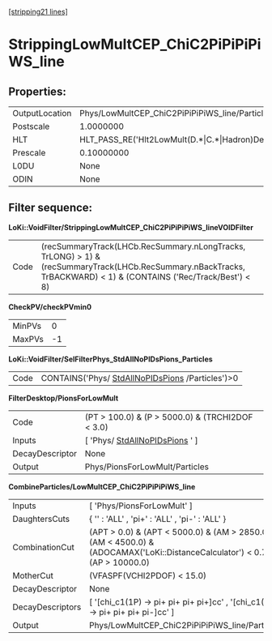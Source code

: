 [[stripping21 lines]](./stripping21-ew)

# StrippingLowMultCEP_ChiC2PiPiPiPiWS_line

## Properties:

|                |                                                        |
|----------------|--------------------------------------------------------|
| OutputLocation | Phys/LowMultCEP_ChiC2PiPiPiPiWS_line/Particles         |
| Postscale      | 1.0000000                                              |
| HLT            | HLT_PASS_RE('Hlt2LowMult(D.\*\|C.\*\|Hadron)Decision') |
| Prescale       | 0.10000000                                             |
| L0DU           | None                                                   |
| ODIN           | None                                                   |

## Filter sequence:

**LoKi::VoidFilter/StrippingLowMultCEP_ChiC2PiPiPiPiWS_lineVOIDFilter**

|      |                                                                                                                                                                    |
|------|--------------------------------------------------------------------------------------------------------------------------------------------------------------------|
| Code | (recSummaryTrack(LHCb.RecSummary.nLongTracks, TrLONG) \> 1) & (recSummaryTrack(LHCb.RecSummary.nBackTracks, TrBACKWARD) \< 1) & (CONTAINS ('Rec/Track/Best') \< 8) |

**CheckPV/checkPVmin0**

|        |     |
|--------|-----|
| MinPVs | 0   |
| MaxPVs | -1  |

**LoKi::VoidFilter/SelFilterPhys_StdAllNoPIDsPions_Particles**

|      |                                                                                      |
|------|--------------------------------------------------------------------------------------|
| Code | CONTAINS('Phys/ [StdAllNoPIDsPions](./stripping21-stdallnopidspions) /Particles')\>0 |

**FilterDesktop/PionsForLowMult**

|                 |                                                                     |
|-----------------|---------------------------------------------------------------------|
| Code            | (PT \> 100.0) & (P \> 5000.0) & (TRCHI2DOF \< 3.0)                  |
| Inputs          | [ 'Phys/ [StdAllNoPIDsPions](./stripping21-stdallnopidspions) ' ] |
| DecayDescriptor | None                                                                |
| Output          | Phys/PionsForLowMult/Particles                                      |

**CombineParticles/LowMultCEP_ChiC2PiPiPiPiWS_line**

|                  |                                                                                                                                    |
|------------------|------------------------------------------------------------------------------------------------------------------------------------|
| Inputs           | [ 'Phys/PionsForLowMult' ]                                                                                                       |
| DaughtersCuts    | { '' : 'ALL' , 'pi+' : 'ALL' , 'pi-' : 'ALL' }                                                                                     |
| CombinationCut   | (APT \> 0.0) & (APT \< 5000.0) & (AM \> 2850.0) & (AM \< 4500.0) & (ADOCAMAX('LoKi::DistanceCalculator') \< 0.7) & (AP \> 10000.0) |
| MotherCut        | (VFASPF(VCHI2PDOF) \< 15.0)                                                                                                        |
| DecayDescriptor  | None                                                                                                                               |
| DecayDescriptors | [ '[chi_c1(1P) -\> pi+ pi+ pi+ pi+]cc' , '[chi_c1(1P) -\> pi+ pi+ pi+ pi-]cc' ]                                              |
| Output           | Phys/LowMultCEP_ChiC2PiPiPiPiWS_line/Particles                                                                                     |
